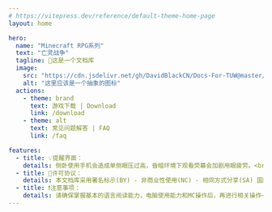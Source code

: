 ```yaml
---
# https://vitepress.dev/reference/default-theme-home-page
layout: home

hero:
  name: "Minecraft RPG系列"
  text: "亡灵战争"
  tagline: 📑这是一个文档库
  image:
    src: "https://cdn.jsdelivr.net/gh/DavidBlackCN/Docs-For-TUW@master/image/ic_kulou_black_24px.svg"
    alt: "这里应该是一个抽象的图标"
  actions:
    - theme: brand
      text: 游戏下载 | Download
      link: /download
    - theme: alt
      text: 常见问题解答 | FAQ
      link: /faq

features:
  - title: 💡提醒界面：
    details: 侧卧使用手机会造成单侧眼压过高，昏暗环境下观看荧幕会加剧用眼疲劳。<br/>为了你的眼部健康，请在明亮的环境下阅读此文章并进行游戏w~
  - title: 🚫许可协议：
    details: 本文档库采用署名标示(BY) - 非商业性使用(NC) - 相同方式分享(SA) 国际许可协议CC 4.0 协议，进行许可。
  - title: ❗注意事项：
    details: 请确保掌握基本的语言阅读能力，电脑使用能力和MC操作后，再进行相关操作~<br/>我们无法提供任何基础能力的售后服务w~
---
```


